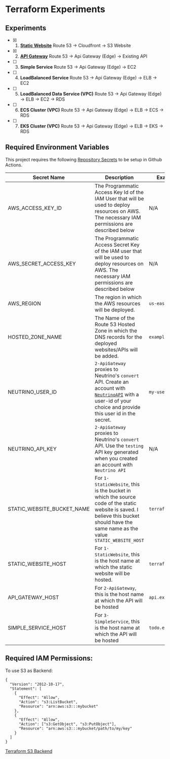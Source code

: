 # Terraform Experiments

## Experiments

- [x] 1. [**Static Website**](/1-StaticWebsite) Route 53 -> Cloudfront -> S3 Website
- [x] 2. [**API Gateway**](2-ApiGateway) Route 53 -> Api Gateway (Edge) -> Existing API
- [ ] 3. **Simple Service** Route 53 -> Api Gateway (Edge) -> EC2
- [ ] 4. **LoadBalanced Service** Route 53 -> Api Gateway (Edge) -> ELB -> EC2 
- [ ] 5. **LoadBalanced Data Service (VPC)** Route 53 -> Api Gateway (Edge) -> ELB -> EC2 -> RDS
- [ ] 6. **ECS Cluster (VPC)** Route 53 -> Api Gateway (Edge) -> ELB -> ECS -> RDS
- [ ] 7. **EKS Cluster (VPC)** Route 53 -> Api Gateway (Edge) -> ELB -> EKS -> RDS

## Required Environment Variables

This project requires the following [Repository Secrets](https://docs.github.com/en/actions/security-guides/encrypted-secrets#creating-encrypted-secrets-for-a-repository) to be setup in Github Actions.

| Secret Name                | Description                                                                                                                                                                                           | Example Value          |
|----------------------------|-------------------------------------------------------------------------------------------------------------------------------------------------------------------------------------------------------|------------------------|
| AWS_ACCESS_KEY_ID          | The Programmatic Access Key Id of the IAM User that will be used to deploy resources on AWS. The necessary IAM permissions are described below                                                        | N/A                    |
| AWS_SECRET_ACCESS_KEY      | The Programmatic Access Secret Key of the IAM user that will be used to deploy resources on AWS. The necessary IAM permissions are described below                                                    | N/A                    |
| AWS_REGION                 | The region in which the AWS resources will be deployed.                                                                                                                                               | `us-east-1`            |
| HOSTED_ZONE_NAME           | The Name of the Route 53 Hosted Zone in which the DNS records for the deployed websites/APIs will be added.                                                                                           | `example.io`           |
| NEUTRINO_USER_ID           | `2-ApiGateway` proxies to Neutrino's `convert` API. Create an account with [`NeutrinoAPI`](https://www.neutrinoapi.com/signup/) with a user-id of your choice and provide this user id in the secret. | `my-user-id`           |
| NEUTRINO_API_KEY           | `2-ApiGateway` proxies to Neutrino's `convert` API. Use the `testing` API key generated when you created an account with `Neutrino API`                                                               | N/A                    |
| STATIC_WEBSITE_BUCKET_NAME | For `1-StaticWebsite`, this is the bucket in which the source code of the static website is saved. I believe this bucket should have the same name as the value `STATIC_WEBSITE_HOST`                 | `terraform.example.io` |
| STATIC_WEBSITE_HOST        | For `1-StaticWebsite`, this is the host name at which the static website will be hosted.                                                                                                              | `terraform.example.io` |
| API_GATEWAY_HOST           | For `2-ApiGateway`, this is the host name at which the API will be hosted                                                                                                                             | `api.example.io`       |
| SIMPLE_SERVICE_HOST        | For `3-SimpleService`, this is the host name at which the API will be hosted                                                                                                                          | `todo.example.io`      |


## Required IAM Permissions:

To use S3 as Backend:
```
{
  "Version": "2012-10-17",
  "Statement": [
    {
      "Effect": "Allow",
      "Action": "s3:ListBucket",
      "Resource": "arn:aws:s3:::mybucket"
    },
    {
      "Effect": "Allow",
      "Action": ["s3:GetObject", "s3:PutObject"],
      "Resource": "arn:aws:s3:::mybucket/path/to/my/key"
    }
  ]
}

```
[Terraform S3 Backend](https://www.terraform.io/docs/language/settings/backends/s3.html)